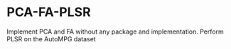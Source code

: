 # PCA-FA-PLSR

Implement PCA and FA without any package and implementation.
Perform PLSR on the AutoMPG dataset
